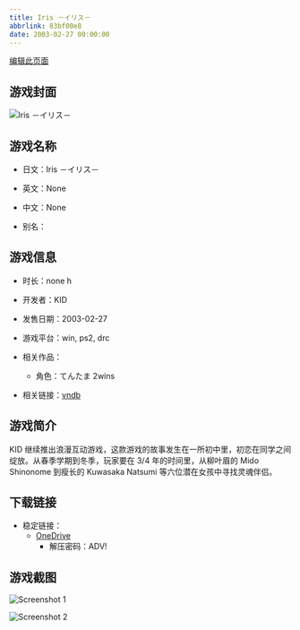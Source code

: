 ```yaml
---
title: Iris －イリス－
abbrlink: 83bf00e8
date: 2003-02-27 00:00:00
---
```

[编辑此页面](https://github.com/ACG-3/ADV3-source/blob/main/source/_posts/games/Iris%20%EF%BC%8D%E3%82%A4%E3%83%AA%E3%82%B9%EF%BC%8D.md)

## 游戏封面

![Iris －イリス－](https://pan.timero.xyz/onedrive/img_lib_001/Iris%20%EF%BC%8D%E3%82%A4%E3%83%AA%E3%82%B9%EF%BC%8D_cover.avif)


## 游戏名称

- 日文：Iris －イリス－
- 英文：None
- 中文：None

- 别名：


## 游戏信息

- 时长：none h
- 开发者：KID
- 发售日期：2003-02-27
- 游戏平台：win, ps2, drc
- 相关作品：
   - 角色：てんたま 2wins

- 相关链接：[vndb](https://vndb.org/v2312)


## 游戏简介

KID 继续推出浪漫互动游戏，这款游戏的故事发生在一所初中里，初恋在同学之间绽放。从春季学期到冬季，玩家要在 3/4 年的时间里，从柳叶眉的 Mido Shinonome 到瘦长的 Kuwasaka Natsumi 等六位潜在女孩中寻找灵魂伴侣。




## 下载链接

- 稳定链接：
    - [OneDrive](https://pan.timero.xyz/onedrive/adv_lib_001/Iris%20%EF%BC%8D%E3%82%A4%E3%83%AA%E3%82%B9%EF%BC%8D)
        - 解压密码：ADV!



## 游戏截图


![Screenshot 1](https://pan.timero.xyz/onedrive/img_lib_001/Iris%20%EF%BC%8D%E3%82%A4%E3%83%AA%E3%82%B9%EF%BC%8D_Screenshot_1.avif)

![Screenshot 2](https://pan.timero.xyz/onedrive/img_lib_001/Iris%20%EF%BC%8D%E3%82%A4%E3%83%AA%E3%82%B9%EF%BC%8D_Screenshot_2.avif)

